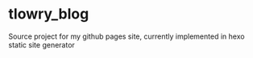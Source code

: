 # tlowry_blog
Source project for my github pages site, currently implemented in hexo static site generator
